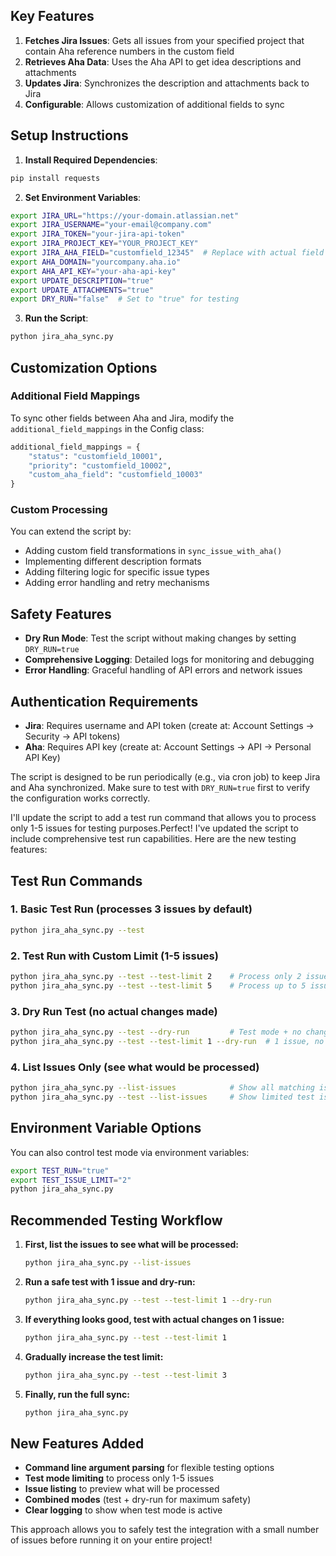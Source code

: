 
## Key Features

1. **Fetches Jira Issues**: Gets all issues from your specified project that contain Aha reference numbers in the custom field
2. **Retrieves Aha Data**: Uses the Aha API to get idea descriptions and attachments
3. **Updates Jira**: Synchronizes the description and attachments back to Jira
4. **Configurable**: Allows customization of additional fields to sync

## Setup Instructions

1. **Install Required Dependencies**:
```bash
pip install requests
```

2. **Set Environment Variables**:
```bash
export JIRA_URL="https://your-domain.atlassian.net"
export JIRA_USERNAME="your-email@company.com"
export JIRA_TOKEN="your-jira-api-token"
export JIRA_PROJECT_KEY="YOUR_PROJECT_KEY"
export JIRA_AHA_FIELD="customfield_12345"  # Replace with actual field ID
export AHA_DOMAIN="yourcompany.aha.io"
export AHA_API_KEY="your-aha-api-key"
export UPDATE_DESCRIPTION="true"
export UPDATE_ATTACHMENTS="true"
export DRY_RUN="false"  # Set to "true" for testing
```

3. **Run the Script**:
```bash
python jira_aha_sync.py
```

## Customization Options

### Additional Field Mappings
To sync other fields between Aha and Jira, modify the `additional_field_mappings` in the Config class:

```python
additional_field_mappings = {
    "status": "customfield_10001",
    "priority": "customfield_10002",
    "custom_aha_field": "customfield_10003"
}
```

### Custom Processing
You can extend the script by:
- Adding custom field transformations in `sync_issue_with_aha()`
- Implementing different description formats
- Adding filtering logic for specific issue types
- Adding error handling and retry mechanisms

## Safety Features

- **Dry Run Mode**: Test the script without making changes by setting `DRY_RUN=true`
- **Comprehensive Logging**: Detailed logs for monitoring and debugging
- **Error Handling**: Graceful handling of API errors and network issues

## Authentication Requirements

- **Jira**: Requires username and API token (create at: Account Settings → Security → API tokens)
- **Aha**: Requires API key (create at: Account Settings → API → Personal API Key)

The script is designed to be run periodically (e.g., via cron job) to keep Jira and Aha synchronized. Make sure to test with `DRY_RUN=true` first to verify the configuration works correctly.

I'll update the script to add a test run command that allows you to process only 1-5 issues for testing purposes.Perfect! I've updated the script to include comprehensive test run capabilities. Here are the new testing features:

## Test Run Commands

### 1. Basic Test Run (processes 3 issues by default)
```bash
python jira_aha_sync.py --test
```

### 2. Test Run with Custom Limit (1-5 issues)
```bash
python jira_aha_sync.py --test --test-limit 2    # Process only 2 issues
python jira_aha_sync.py --test --test-limit 5    # Process up to 5 issues
```

### 3. Dry Run Test (no actual changes made)
```bash
python jira_aha_sync.py --test --dry-run         # Test mode + no changes
python jira_aha_sync.py --test --test-limit 1 --dry-run  # 1 issue, no changes
```

### 4. List Issues Only (see what would be processed)
```bash
python jira_aha_sync.py --list-issues            # Show all matching issues
python jira_aha_sync.py --test --list-issues     # Show limited test issues
```

## Environment Variable Options

You can also control test mode via environment variables:

```bash
export TEST_RUN="true"
export TEST_ISSUE_LIMIT="2"
python jira_aha_sync.py
```

## Recommended Testing Workflow

1. **First, list the issues to see what will be processed:**
   ```bash
   python jira_aha_sync.py --list-issues
   ```

2. **Run a safe test with 1 issue and dry-run:**
   ```bash
   python jira_aha_sync.py --test --test-limit 1 --dry-run
   ```

3. **If everything looks good, test with actual changes on 1 issue:**
   ```bash
   python jira_aha_sync.py --test --test-limit 1
   ```

4. **Gradually increase the test limit:**
   ```bash
   python jira_aha_sync.py --test --test-limit 3
   ```

5. **Finally, run the full sync:**
   ```bash
   python jira_aha_sync.py
   ```

## New Features Added

- **Command line argument parsing** for flexible testing options
- **Test mode limiting** to process only 1-5 issues
- **Issue listing** to preview what will be processed
- **Combined modes** (test + dry-run for maximum safety)
- **Clear logging** to show when test mode is active

This approach allows you to safely test the integration with a small number of issues before running it on your entire project!
